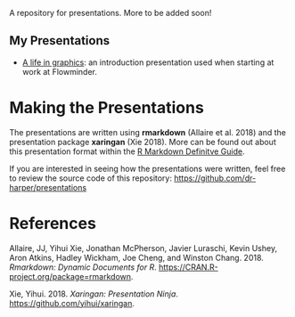 
A repository for presentations. More to be added soon!

My Presentations
----------------

-   [A life in graphics](1810-intro/introPresentation.html): an introduction presentation used when starting at work at Flowminder.

Making the Presentations
========================

The presentations are written using **rmarkdown** (Allaire et al. 2018) and the presentation package **xaringan** (Xie 2018). More can be found out about this presentation format within the [R Markdown Definitve Guide](https://bookdown.org/yihui/rmarkdown/xaringan.html).

If you are interested in seeing how the presentations were written, feel free to review the source code of this repository: <https://github.com/dr-harper/presentations>

References
==========

Allaire, JJ, Yihui Xie, Jonathan McPherson, Javier Luraschi, Kevin Ushey, Aron Atkins, Hadley Wickham, Joe Cheng, and Winston Chang. 2018. *Rmarkdown: Dynamic Documents for R*. <https://CRAN.R-project.org/package=rmarkdown>.

Xie, Yihui. 2018. *Xaringan: Presentation Ninja*. <https://github.com/yihui/xaringan>.
